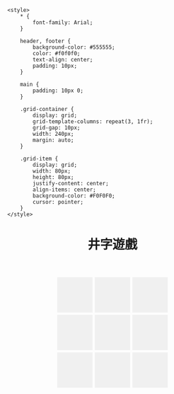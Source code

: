 <!DOCTYPE html>
<html>
<head>
  <meta http-equiv="Content-Type" content="text/html; charset=utf-8">
      <title>井字遊戲</title>

      <style>
          * {
              font-family: Arial;
          }

          header, footer {
              background-color: #555555;
              color: #f0f0f0;
              text-align: center;
              padding: 10px;
          }

          main {
              padding: 10px 0;
          }

          .grid-container {
              display: grid;
              grid-template-columns: repeat(3, 1fr);
              grid-gap: 10px;
              width: 240px;
              margin: auto;
          }

          .grid-item {
              display: grid;
              width: 80px;
              height: 80px;
              justify-content: center;
              align-items: center;
              background-color: #F0F0F0;
              cursor: pointer;
          }
      </style>
  </head>

  <body>

  <header>
      <h1>井字遊戲</h1> <!-- 頁面標題 -->
  </header>
    <div class="grid-container">
  <style>
    .board {
      display: grid;
      grid-template-columns: repeat(3, 1fr);
      gap: 5px;
      margin: auto;
      width: 250px;
      height: 250px;
    }
    .cell {
      display: grid;
      width: 80px;
      height: 80px;
      justify-content: center;
      align-items: center;
      background-color: #F0F0F0;
      cursor: pointer; 
    }
  </style>
</head>

  <div class="board">
    <div class="cell" onclick="board(0)"></div>
    <div class="cell" onclick="board(1)"></div>
    <div class="cell" onclick="board(2)"></div>
    <div class="cell" onclick="board(3)"></div>
    <div class="cell" onclick="board(4)"></div>
    <div class="cell" onclick="board(5)"></div>
    <div class="cell" onclick="board(6)"></div>
    <div class="cell" onclick="board(7)"></div>
    <div class="cell" onclick="board(8)"></div>
  </div><!-- 上面的數字有9個，由左上的0，到右下的8，是顯示X和O在格上點擊後，就會固定而不變 -->
      
  <script>
    let currentPlayer = "X";
    let cells = document.querySelectorAll(".cell");
    let gameFinished = false;/* let 是用於 */
    
    function board(index) {
      if (cells[index].innerHTML === "" && !gameFinished) {
        cells[index].innerHTML = currentPlayer;
        checkWinner();
        currentPlayer = currentPlayer === "X" ? "O" : "X";}}

    function checkWinner() {
    const winningCombos = [
      [0, 1, 2],
      [3, 4, 5],
      [6, 7, 8],
      [0, 3, 6],
      [1, 4, 7],
      [2, 5, 8],
      [0, 4, 8],
      [2, 4, 6]
    ];/* 3個數字共9排，有打橫、打直和打斜，如[0, 1, 2]是最上面的3個網格（即打橫），[0, 3, 6]是最左側面的3個網格（即打直），[0, 4, 8]是從左上的網格（0），經過中間的網格（4），往右下打斜到右下的網格（8），這是一個矩陣，這數字是為了令其中一方的玩家在過關後顯示誰勝誰負 */
      /* 利用 const 為了令X和O的兩個玩家在網格在點擊後固定不變 */
      for (let combo of winningCombos) {
        const [a, b, c] = combo;
        if (
          cells[a].innerHTML &&
          cells[a].innerHTML === cells[b].innerHTML &&
          cells[a].innerHTML === cells[c].innerHTML
        ) {
          alert(currentPlayer + "勝出!");
          winner = true;
          return;
        }
      }

      if ([...cells].every(cell => cell.innerHTML !== "")) {
        alert("平局!");
        winner = true;
      }
    }
  </script>
</body>
</html>

</body>
</html>
